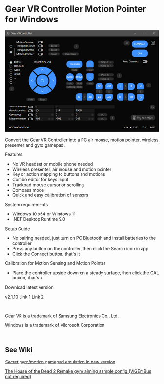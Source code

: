 # Gear VR Controller Motion Pointer for Windows

![Screenshot](./screenshot.png "Screenshot")

Convert the Gear VR Controller into a PC air mouse, motion pointer, wireless presenter and gyro gamepad.

Features
- No VR headset or mobile phone needed
- Wireless presenter, air mouse and motion pointer
- Key or action mapping to buttons and motions
- Combo editor for keys input
- Trackpad mouse cursor or scrolling
- Compass mode
- Quick and easy calibration of sensors

System requirements
- Windows 10 x64 or Windows 11
- .NET Desktop Runtime 9.0

Setup Guide
- No pairing needed, just turn on PC Bluetooth and install batteries to the controller
- Press any button on the controller, then click the Search icon in app
- Click the Connect button, that's it

Calibration for Motion Sensing and Motion Pointer
- Place the controller upside down on a steady surface, then click the CAL button, that's it

Download latest version

v2.1.10
[Link 1](https://drive.google.com/drive/folders/1FN2FOPHm6QyQqntdEFUnvLKOWFaLj8HI)
[Link 2](https://www.mediafire.com/file/mr4r299a5cj822j/Gear_VR_Controller_setup.exe/file)

<br>

Gear VR is a trademark of Samsung Electronics Co., Ltd.

​Windows is a trademark of Microsoft Corporation

<br>

## See Wiki

[*Secret* gyro/motion gamepad emulation in new version](https://github.com/ShimuraWorkshop/Gear-VR-Controller-Motion-Pointer-for-Windows/wiki#secret-gamepad-emu-in-new-version)

[The House of the Dead 2 Remake gyro aiming sample config (ViGEmBus not required)](https://github.com/ShimuraWorkshop/Gear-VR-Controller-Motion-Pointer-for-Windows/wiki#the-house-of-the-dead-2-remake-sample-config-vigembus-not-required)




